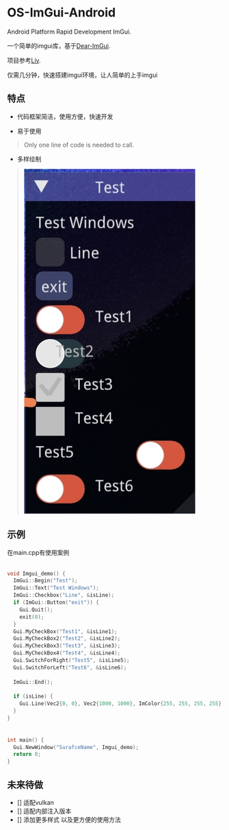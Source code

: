 # OS-ImGui-Android
Android Platform Rapid Development ImGui.

一个简单的imgui库，基于[Dear-ImGui](https://github.com/ocornut/imgui).

项目参考[Liv](https://github.com/TKazer/OS-ImGui).

仅需几分钟，快速搭建imgui环境，让人简单的上手imgui

## 特点
* 代码框架简洁，使用方便，快速开发

* 易于使用
> Only one line of code is needed to call.

* 多样绘制
><img src = "https://github.com/Jiang-Night/OS-ImGui-Android/blob/main/Image/1.jpg" width = 400/>

## 示例
在main.cpp有使用案例
~~~ c++

void Imgui_demo() {
  ImGui::Begin("Test");
  ImGui::Text("Test Windows");
  ImGui::Checkbox("Line", &isLine);
  if (ImGui::Button("exit")) {
    Gui.Quit();
    exit(0);
  }
  Gui.MyCheckBox("Test1", &isLine1);
  Gui.MyCheckBox2("Test2", &isLine2);
  Gui.MyCheckBox3("Test3", &isLine3);
  Gui.MyCheckBox4("Test4", &isLine4);
  Gui.SwitchForRight("Test5", &isLine5);
  Gui.SwitchForLeft("Test6", &isLine6);

  ImGui::End();

  if (isLine) {
    Gui.Line(Vec2{0, 0}, Vec2{1000, 1000}, ImColor{255, 255, 255, 255}, 10);
  }
}


int main() {
  Gui.NewWindow("SurafceName", Imgui_demo);
  return 0;
}
~~~

## 未来待做
- [] 适配vulkan
- [] 适配内部注入版本
- [] 添加更多样式 以及更方便的使用方法


